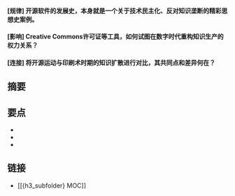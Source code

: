 #### [规律] 开源软件的发展史，本身就是一个关于技术民主化、反对知识垄断的精彩思想史案例。


#### [影响] Creative Commons许可证等工具，如何试图在数字时代重构知识生产的权力关系？


#### [连接] 将开源运动与印刷术时期的知识扩散进行对比，其共同点和差异何在？


## 摘要


## 要点

- 
- 
- 

## 链接

- [[{h3_subfolder} MOC]]
